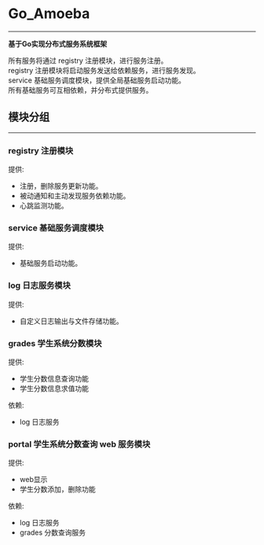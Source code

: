 # Go_Amoeba

---
__基于Go实现分布式服务系统框架__

所有服务将通过 registry 注册模块，进行服务注册。<br>
registry 注册模块将启动服务发送给依赖服务，进行服务发现。<br>
service 基础服务调度模块，提供全局基础服务启动功能。<br>
所有基础服务可互相依赖，并分布式提供服务。<br>

## 模块分组

---
### registry 注册模块

提供:
- 注册，删除服务更新功能。 
- 被动通知和主动发现服务依赖功能。 
- 心跳监测功能。

### service 基础服务调度模块

提供:
- 基础服务启动功能。

### log 日志服务模块

提供:
- 自定义日志输出与文件存储功能。

### grades 学生系统分数模块

提供:
- 学生分数信息查询功能
- 学生分数信息求值功能

依赖:
- log 日志服务

### portal 学生系统分数查询 web 服务模块

提供:
- web显示
- 学生分数添加，删除功能

依赖:
- log 日志服务
- grades 分数查询服务
